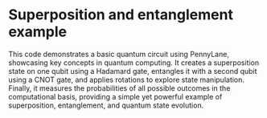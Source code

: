 # Superposition and entanglement example

This code demonstrates a basic quantum circuit using PennyLane, showcasing key concepts in quantum computing. It creates a superposition state on one qubit using a Hadamard gate, entangles it with a second qubit using a CNOT gate, and applies rotations to explore state manipulation. Finally, it measures the probabilities of all possible outcomes in the computational basis, providing a simple yet powerful example of superposition, entanglement, and quantum state evolution.